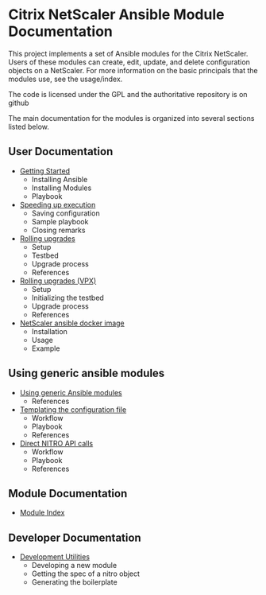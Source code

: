 # Citrix NetScaler Ansible Module Documentation

This project implements a set of Ansible modules for the Citrix NetScaler. Users of these modules can create, edit, update, and delete configuration objects on a NetScaler. For more information on the basic principals that the modules use, see the usage/index.

The code is licensed under the GPL and the authoritative repository is on github

The main documentation for the modules is organized into several sections listed below.

## User Documentation

* [Getting Started](./usage/getting-started.md)
    * Installing Ansible
    * Installing Modules
    * Playbook
* [Speeding up execution](./usage/speeding-up-execution.md)
    * Saving configuration
    * Sample playbook
    * Closing remarks
* [Rolling upgrades](./usage/rolling-upgrades.md)
    * Setup
    * Testbed
    * Upgrade process
    * References
* [Rolling upgrades (VPX)](./usage/rolling-upgrades-vpx.md)
    * Setup
    * Initializing the testbed
    * Upgrade process
    * References
* [NetScaler ansible docker image](./usage/docker-image.md)
    * Installation
    * Usage
    * Example

## Using generic ansible modules

* [Using generic Ansible modules](./generic-modules/about.md)
    * References
* [Templating the configuration file](./generic-modules/templating-configuration-file.md)
    * Workflow
    * Playbook
    * References
* [Direct NITRO API calls](./generic-modules/nitro-api-calls.md)
    * Workflow
    * Playbook
    * References

## Module Documentation

* [Module Index](./modules/index.md)

## Developer Documentation

* [Development Utilities](./development-utilities.md)
    * Developing a new module
    * Getting the spec of a nitro object
    * Generating the boilerplate
